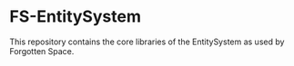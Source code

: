 # FS-EntitySystem
This repository contains the core libraries of the EntitySystem as used by Forgotten Space.
